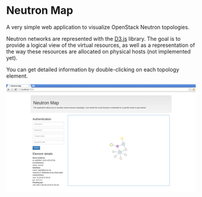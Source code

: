 Neutron Map
===========

A very simple web application to visualize OpenStack Neutron topologies.

Neutron networks are represented with the [D3.js][d3js] library. The goal is to provide a logical view of the virtual resources, as well as a representation of the way these resources are allocated on physical hosts (not implemented yet).

You can get detailed information by double-clicking on each topology element.

![Neutron Map screenshot](resources/neutronmap.png?raw=true "Neutron Map")

[d3js]: http://d3js.org/

